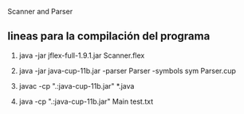 Scanner and Parser

## lineas para la compilación del programa

1. java -jar jflex-full-1.9.1.jar Scanner.flex

2. java -jar java-cup-11b.jar -parser Parser -symbols sym Parser.cup

3. javac -cp ".:java-cup-11b.jar" \*.java

4. java -cp ".:java-cup-11b.jar" Main test.txt
